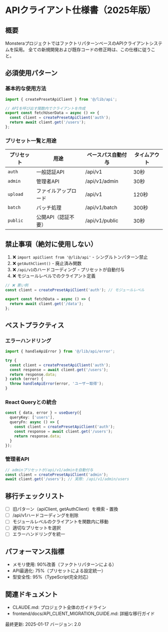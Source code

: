 # APIクライアント仕様書（2025年版）

## 概要
MonsteraプロジェクトではファクトリパターンベースのAPIクライアントシステムを採用。
全ての新規開発および既存コードの修正時は、この仕様に従うこと。

## 必須使用パターン

### 基本的な使用方法
```typescript
import { createPresetApiClient } from '@/lib/api';

// APIを呼び出す関数内でクライアントを作成
export const fetchUserData = async () => {
  const client = createPresetApiClient('auth');
  return await client.get('/users');
};
```

### プリセット一覧と用途
| プリセット | 用途 | ベースパス自動付与 | タイムアウト |
|-----------|------|-------------------|-------------|
| `auth` | 一般認証API | /api/v1 | 30秒 |
| `admin` | 管理者API | /api/v1/admin | 30秒 |
| `upload` | ファイルアップロード | /api/v1 | 120秒 |
| `batch` | バッチ処理 | /api/v1/batch | 300秒 |
| `public` | 公開API（認証不要） | /api/v1/public | 30秒 |

## 禁止事項（絶対に使用しない）

1. ❌ `import apiClient from '@/lib/api'` - シングルトンパターン禁止
2. ❌ `getAuthClient()` - 廃止済み関数
3. ❌ `/api/v1`のハードコーディング - プリセットが自動付与
4. ❌ モジュールレベルでのクライアント定義
```typescript
// ❌ 悪い例
const client = createPresetApiClient('auth'); // モジュールレベル

export const fetchData = async () => {
  return await client.get('/data');
};
```

## ベストプラクティス

### エラーハンドリング
```typescript
import { handleApiError } from '@/lib/api/error';

try {
  const client = createPresetApiClient('auth');
  const response = await client.get('/users');
  return response.data;
} catch (error) {
  throw handleApiError(error, 'ユーザー取得');
}
```

### React Queryとの統合
```typescript
const { data, error } = useQuery({
  queryKey: ['users'],
  queryFn: async () => {
    const client = createPresetApiClient('auth');
    const response = await client.get('/users');
    return response.data;
  }
});
```

### 管理者API
```typescript
// adminプリセットが/api/v1/adminを自動付与
const client = createPresetApiClient('admin');
await client.get('/users'); // 実際: /api/v1/admin/users
```

## 移行チェックリスト

- [ ] 旧パターン（apiClient, getAuthClient）を検索・置換
- [ ] /api/v1ハードコーディングを削除
- [ ] モジュールレベルのクライアントを関数内に移動
- [ ] 適切なプリセットを選択
- [ ] エラーハンドリングを統一

## パフォーマンス指標
- メモリ使用: 90%改善（ファクトリパターンによる）
- API最適化: 75%（プリセットによる設定統一）
- 型安全性: 95%（TypeScript完全対応）

## 関連ドキュメント
- CLAUDE.md: プロジェクト全体のガイドライン
- frontend/docs/API_CLIENT_MIGRATION_GUIDE.md: 詳細な移行ガイド

最終更新: 2025-01-17
バージョン: 2.0